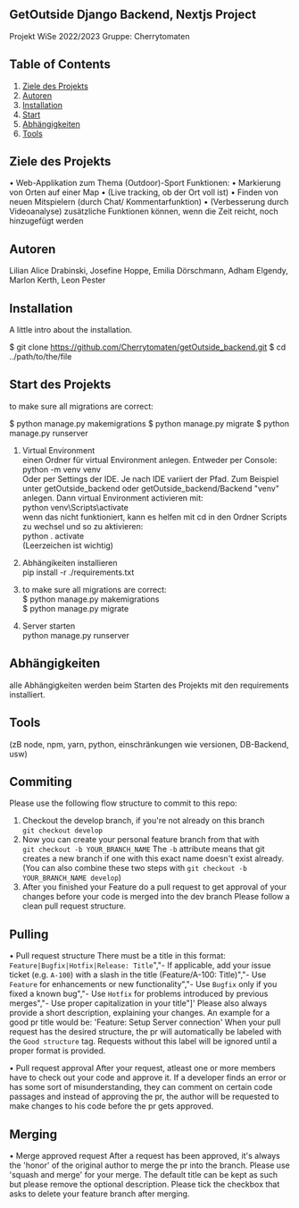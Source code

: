 ## GetOutside Django Backend, Nextjs Project
Projekt WiSe 2022/2023
Gruppe: Cherrytomaten

## Table of Contents
1. [Ziele des Projekts](#ziele-des-projekts)
2. [Autoren](#autoren)
3. [Installation](#installation)
4. [Start](#start-des-projekts)
5. [Abhängigkeiten](#abhängigkeiten)
6. [Tools](#tools)


## Ziele des Projekts
• Web-Applikation zum Thema (Outdoor)-Sport
Funktionen:
• Markierung von Orten auf einer Map
• (Live tracking, ob der Ort voll ist)
• Finden von neuen Mitspielern (durch Chat/ Kommentarfunktion)
• (Verbesserung durch Videoanalyse)
zusätzliche Funktionen können, wenn die Zeit reicht, noch hinzugefügt werden

## Autoren
Lilian Alice Drabinski, Josefine Hoppe, Emilia Dörschmann, Adham Elgendy, Marlon Kerth, Leon Pester

## Installation
A little intro about the installation.

$ git clone https://github.com/Cherrytomaten/getOutside_backend.git
$ cd ../path/to/the/file

## Start des Projekts
to make sure all migrations are correct:

$ python manage.py makemigrations
$ python manage.py migrate
$ python manage.py runserver


1. Virtual Environment  
einen Ordner für virtual Environment anlegen. Entweder per Console:  
python -m venv venv  
Oder per Settings der IDE. Je nach IDE variiert der Pfad. Zum Beispiel unter getOutside_backend oder getOutside_backend/Backend "venv" anlegen.
Dann virtual Environment activieren mit:  
python venv\Scripts\activate  
wenn das nicht funktioniert, kann es helfen mit cd in den Ordner Scripts zu wechsel und so zu aktivieren:  
python . activate  
(Leerzeichen ist wichtig)

2. Abhängikeiten installieren  
pip install -r ./requirements.txt

3. to make sure all migrations are correct:  
$ python manage.py makemigrations  
$ python manage.py migrate  

4. Server starten   
python manage.py runserver

## Abhängigkeiten
alle Abhängigkeiten werden beim Starten des Projekts mit den requirements installiert. 

## Tools
(zB node, npm, yarn, python, einschränkungen wie versionen, DB-Backend, usw)


## Commiting
Please use the following flow structure to commit to this repo:
1. Checkout the develop branch, if you're not already on this branch<br/>
   `git checkout develop`<br/>
2. Now you can create your personal feature branch from that with<br/>
   `git checkout -b YOUR_BRANCH_NAME`
   The `-b` attribute means that git creates a new branch if one with this exact name doesn't exist already.<br/>
   (You can also combine these two steps with `git checkout -b YOUR_BRANCH_NAME develop`)<br/>
3. After you finished your Feature do a pull request to get approval of your changes before your code is merged into the dev branch
   Please follow a clean pull request structure.


## Pulling
• Pull request structure
There must be a title in this format: `Feature|Bugfix|Hotfix|Release: Title`","- If applicable, add your issue ticket (e.g. `A-100`) with a slash in the title (Feature/A-100: Title)","- Use `Feature` for enhancements or new functionality","- Use `Bugfix` only if you fixed a known bug","- Use `Hotfix` for problems introduced by previous merges","- Use proper capitalization in your title"]'
Please also always provide a short description, explaining your changes.
An example for a good pr title would be: 'Feature: Setup Server connection'
When your pull request has the desired structure, the pr will automatically be labeled with the `Good structure` tag. Requests without this label
will be ignored until a proper format is provided.

• Pull request approval
After your request, atleast one or more members have to check out your code and approve it. If a developer finds an error or has some sort of
misunderstanding, they can comment on certain code passages and instead of approving the pr, the author will be requested to make changes to his code
before the pr gets approved.

## Merging
• Merge approved request
After a request has been approved, it's always the 'honor' of the original author to merge the pr into the branch. Please use 'squash and merge' for
your merge. The default title can be kept as such but please remove the optional description. Please tick the checkbox that asks to delete your feature branch
after merging.
